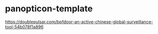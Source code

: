 # panopticon-template

https://doublepulsar.com/bpfdoor-an-active-chinese-global-surveillance-tool-54b078f1a896
